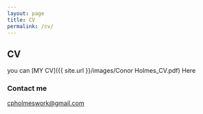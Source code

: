 ```yaml
---
layout: page
title: CV
permalink: /cv/
---
```

## CV
you can [MY CV]({{ site.url }}/images/Conor Holmes_CV.pdf) Here
### Contact me

[cpholmeswork@gmail.com](mailto:cpholmeswork@gmail.com)
